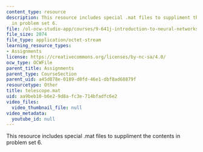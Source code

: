```yaml
---
content_type: resource
description: This resource includes special .mat files to suppliment the contents
  in problem set 6.
file: /ol-ocw-studio-app/courses/9-641j-introduction-to-neural-networks-spring-2005/aa9beb10b6e29d8afc3e714bfadfc6e2_telescope.mat
file_size: 2074
file_type: application/octet-stream
learning_resource_types:
- Assignments
license: https://creativecommons.org/licenses/by-nc-sa/4.0/
ocw_type: OCWFile
parent_title: Assignments
parent_type: CourseSection
parent_uid: a45d878e-0189-d0fd-46e1-dbf8ad68879f
resourcetype: Other
title: telescope.mat
uid: aa9beb10-b6e2-9d8a-fc3e-714bfadfc6e2
video_files:
  video_thumbnail_file: null
video_metadata:
  youtube_id: null
---
```

This resource includes special .mat files to suppliment the contents in problem set 6.